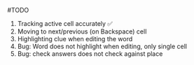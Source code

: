 #TODO

1. Tracking active cell accurately ✅
2. Moving to next/previous (on Backspace) cell
3. Highlighting clue when editing the word
4. Bug: Word does not highlight when editing, only single cell
5. Bug: check answers does not check against place
